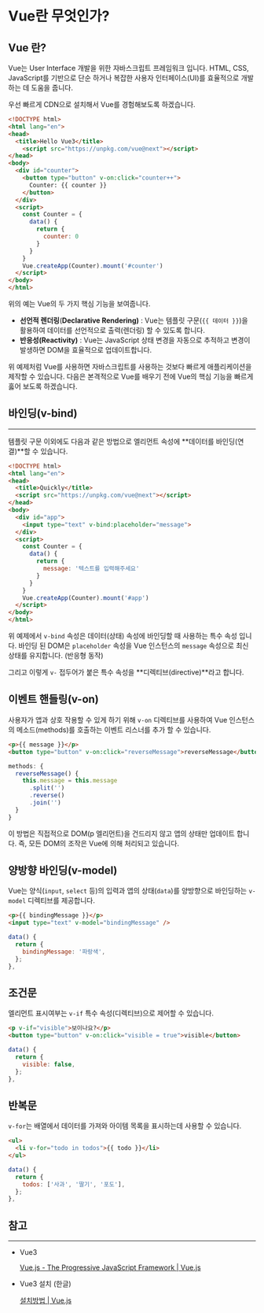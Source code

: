 # Vue란 무엇인가?

## Vue 란?


Vue는 User Interface 개발을 위한 자바스크립트 프레임워크 입니다. HTML, CSS, JavaScript를 기반으로 단순 하거나 복잡한 사용자 인터페이스(UI)를 효율적으로 개발하는 데 도움을 줍니다.

우선 빠르게 CDN으로 설치해서 Vue를 경험해보도록 하겠습니다.

```html
<!DOCTYPE html>
<html lang="en">
<head>
  <title>Hello Vue3</title>
	<script src="https://unpkg.com/vue@next"></script>
</head>
<body>
  <div id="counter">
    <button type="button" v-on:click="counter++">
      Counter: {{ counter }}
    </button>
  </div>
  <script>
    const Counter = {
      data() {
        return {
          counter: 0
        }
      }
    }
    Vue.createApp(Counter).mount('#counter')
  </script>
</body>
</html>
```

위의 예는 Vue의 두 가지 핵심 기능을 보여줍니다.

- **선언적 렌더링**(**Declarative Rendering)** : Vue는 템플릿 구문(`{{ 데이터 }}`)을 활용하여 데이터를 선언적으로 출력(렌더링) 할 수 있도록 합니다.
- **반응성(Reactivity)** : Vue는 JavaScript 상태 변경을 자동으로 추적하고 변경이 발생하면 DOM을 효율적으로 업데이트합니다.

위 예제처럼 Vue를 사용하면 자바스크립트를 사용하는 것보다 빠르게 애플리케이션을 제작할 수 있습니다. 다음은 본격적으로 Vue를 배우기 전에 Vue의 핵심 기능을 빠르게 훓어 보도록 하겠습니다.

## 바인딩(v-bind)

---

템플릿 구문 이외에도 다음과 같은 방법으로 엘리먼트 속성에 **데이터를 바인딩(연결)**할 수 있습니다.

```html
<!DOCTYPE html>
<html lang="en">
<head>
  <title>Quickly</title>
  <script src="https://unpkg.com/vue@next"></script>
</head>
<body>
  <div id="app">
    <input type="text" v-bind:placeholder="message">
  </div>
  <script>
    const Counter = {
      data() {
        return {
          message: '텍스트를 입력해주세요'
        }
      }
    }
    Vue.createApp(Counter).mount('#app')
  </script>
</body>
</html>
```

위 예제에서 `v-bind` 속성은 데이터(상태) 속성에 바인딩할 때 사용하는 특수 속성 입니다. 바인딩 된 DOM은 `placeholder` 속성을 Vue 인스턴스의 `message` 속성으로 최신 상태를 유지합니다. (반응형 동작)

그리고 이렇게 `v-` 접두어가 붙은 특수 속성을 **디렉티브(directive)**라고 합니다.

## 이벤트 핸들링(v-on)


사용자가 앱과 상호 작용할 수 있게 하기 위해 `v-on` 디렉티브를 사용하여 Vue 인스턴스의 메소드(methods)를 호출하는 이벤트 리스너를 추가 할 수 있습니다.

```html
<p>{{ message }}</p>
<button type="button" v-on:click="reverseMessage">reverseMessage</button>
```

```jsx
methods: {
  reverseMessage() {
    this.message = this.message
      .split('')
      .reverse()
      .join('')
  }
}
```

이 방법은 직접적으로 DOM(p 엘리먼트)을 건드리지 않고 앱의 상태만 업데이트 합니다. 즉, 모든 DOM의 조작은 Vue에 의해 처리되고 있습니다.

## 양방향 바인딩(v-model)

Vue는 양식(`input`, `select` 등)의 입력과 앱의 상태(`data`)를 양방향으로 바인딩하는 `v-model` 디렉티브를 제공합니다.

```html
<p>{{ bindingMessage }}</p>
<input type="text" v-model="bindingMessage" />
```

```jsx
data() {
  return {
    bindingMessage: '파랑색',
  };
},
```

## 조건문

엘리먼트 표시여부는 `v-if` 특수 속성(디렉티브)으로 제어할 수 있습니다. 

```html
<p v-if="visible">보이나요?</p>
<button type="button" v-on:click="visible = true">visible</button>
```

```jsx
data() {
  return {
    visible: false,
  };
},
```

## 반복문


`v-for`는 배열에서 데이터를 가져와 아이템 목록을 표시하는데 사용할 수 있습니다.

```html
<ul>
  <li v-for="todo in todos">{{ todo }}</li>
</ul>
```

```jsx
data() {
  return {
    todos: ['사과', '딸기', '포도'],
  };
},
```

## 참고

---

- Vue3
    
    [Vue.js - The Progressive JavaScript Framework | Vue.js](https://vuejs.org/)
    
- Vue3 설치 (한글)
    
    [설치방법 | Vue.js](https://v3.ko.vuejs.org/guide/installation.html)